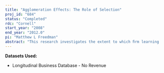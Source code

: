 ```yaml
---
title: "Agglomeration Effects: The Role of Selection"
proj_id: "684"
status: "Completed"
rdc: "Cornell"
start_year: "2008"
end_year: "2012.0"
pi: "Matthew L Freedman"
abstract: "This research investigates the extent to which ﬁrm learning and selection account for observed geographic agglomeration eﬀects. A vast literature documents positive relationships between the wages and productivity of ﬁrms and various measures of agglomeration, eﬀects that persist even after control-ling for a broad array of worker, ﬁrm, and other local area characteristics. In many cases, researchers attribute the positive observed eﬀects of spatial agglomeration on diﬀerent outcome variables as evidence of agglomeration economies, suggesting that there may be knowledge spillovers or externalities associated with the geographic clustering of economic activity. This project explores the role of selection in explaining observed agglomeration eﬀects using the Census Bureau’s Longitudinal Business Database (LBD). The LBD provides detailed geographic classiﬁcations that permit construction of measures of agglomeration at ﬁne geographic levels. This research will shed light on the sources of observed agglomeration eﬀects, the drivers behind diﬀerential rates of ﬁrm turnover and economic growth across geo-graphic areas, and the potential ramiﬁcations of policies aimed at encouraging or discouraging clustered business activity. This work will also yield a number of benefits to the Census Bureau by identifying shortcomings of existing data and methodologies, as well by improving the quality and utility of the data through longitudinal editing and the preparation of new population estimates."
---
```


**Datasets Used:**

  - Longitudinal Business Database - No Revenue 

